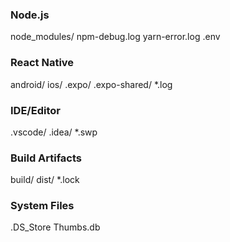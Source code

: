### Node.js ###
node_modules/
npm-debug.log
yarn-error.log
.env

### React Native ###
android/
ios/
.expo/
.expo-shared/
*.log

### IDE/Editor ###
.vscode/
.idea/
*.swp

### Build Artifacts ###
build/
dist/
*.lock

### System Files ###
.DS_Store
Thumbs.db
